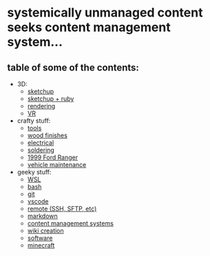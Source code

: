 # systemically unmanaged content seeks content management system...

## table of some of the contents:

- 3D:
  - [sketchup](sketchup.md)
  - [sketchup + ruby](sketchup_ruby.md)
  - [rendering](rendering.md)
  - [VR](VR.md)
- crafty stuff:
  - [tools](tools.md)
  - [wood finishes](wood_finishes.md)
  - [electrical](electrical.md)
  - [soldering](soldering.md)
  - [1999 Ford Ranger](1999_ford_ranger.md)
  - [vehicle maintenance](vehicle_maintenance.md)
- geeky stuff:
  - [WSL](WSL.md)
  - [bash](bash.md)
  - [git](git.md)
  - [vscode](vscode.md)
  - [remote (SSH, SFTP, etc)](remote.md)
  - [markdown](markdown.md)
  - [content management systems](CMS.md)
  - [wiki creation](wiki.md)
  - [software](software.md)
  - [minecraft](minecraft.md)
